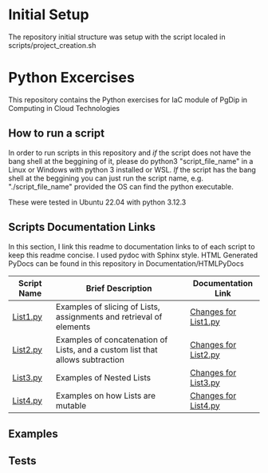 
# Initial Setup

The repository initial structure was setup with the script localed in scripts/project_creation.sh

# Python Excercises

This repository contains the Python exercises for IaC module of PgDip in Computing in Cloud Technologies

## How to run a script

In order to run scripts in this repository and *if* the script does not have the bang shell at the beggining of it, please do python3 "script_file_name" in a Linux or Windows with python 3 installed or WSL. *If* the script has the bang shell at the beggining you can just run the script name, e.g. "./script_file_name" provided the OS can find the python executable.

These were tested in Ubuntu 22.04 with python 3.12.3

## Scripts Documentation Links

In this section, I link this readme to documentation links to of each script to keep this readme concise. I used pydoc with Sphinx style. HTML Generated PyDocs can be found in this repository in Documentation/HTMLPyDocs

| Script Name | Brief Description | Documentation Link |
| ----------- | ----------------- | ------------------ |
| [List1.py](Source/Lists1.py) | Examples of slicing of Lists, assignments and retrieval of elements | [Changes for List1.py](Documentation/ReadMeDocLinks/List1.md) |
| [List2.py](Source/Lists2.py) | Examples of concatenation of Lists, and a custom list that allows subtraction | [Changes for List2.py](Documentation/ReadMeDocLinks/List2.md) |
| [List3.py](Source/Lists3.py) | Examples of Nested Lists | [Changes for List3.py](Documentation/ReadMeDocLinks/List3.md) |
| [List4.py](Source/Lists4.py) | Examples on how Lists are mutable | [Changes for List4.py](Documentation/ReadMeDocLinks/List4.md) |

## Examples



## Tests
